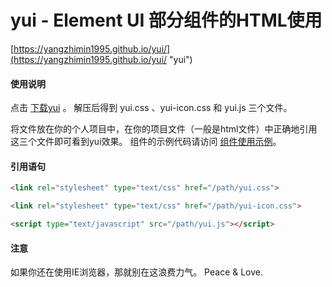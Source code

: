 # yui - Element UI 部分组件的HTML使用

[https://yangzhimin1995.github.io/yui/](https://yangzhimin1995.github.io/yui/ "yui")

#### 使用说明

点击 [下载yui](https://yangzhimin1995.github.io/yui/yui/yui.rar "yui") 。
解压后得到 yui.css 、yui-icon.css 和 yui.js 三个文件。

将文件放在你的个人项目中，在你的项目文件（一般是html文件）中正确地引用这三个文件即可看到yui效果。 
组件的示例代码请访问 [组件使用示例](https://yangzhimin1995.github.io/yui/ "yui")。


#### 引用语句

```html
<link rel="stylesheet" type="text/css" href="/path/yui.css">

<link rel="stylesheet" type="text/css" href="/path/yui-icon.css">
```

```html
<script type="text/javascript" src="/path/yui.js"></script>
```


#### 注意

如果你还在使用IE浏览器，那就别在这浪费力气。
Peace & Love.

